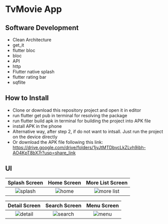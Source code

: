 # TvMovie App

## Software Development

- Clean Architecture
- get_it
- flutter bloc
- bloc
- API
- http
- Flutter native splash
- flutter rating bar  
- sqflite


## How to Install
- Clone or download this repository project and open it in editor
- run flutter get pub in terminal for resolving the package
- run flutter build apk in terminal for building the project into APK file
- install APK in the phone
- Alternative way, after step 2, if do not want to intsall. Just run the project on the device directly
- Or download the APK file following this link: https://drive.google.com/drive/folders/1jvJtMTDbvcLkZLvh9ibh-AO4KpT8bX7r?usp=share_link



## UI

Splash Screen             |  Home Screen           | More List Screen             
:-------------------------:|:-------------------------:|:-------------------------:
![splash](https://github.com/shaqna/TvMovie/assets/85094525/ee6250f5-1e17-4ea1-95a9-7c9b0d70b623) | ![home](https://github.com/shaqna/TvMovie/assets/85094525/b0d868d3-dec1-4cf9-ae3f-d8e2c2b63571) | ![more list](https://github.com/shaqna/TvMovie/assets/85094525/4edf29c2-69f9-446c-9e2e-59a5c8a5d508) 


Detail Screen          |  Search Screen         |   Menu Screen  
|:-------------------------:|:-------------------------:|:-------------------------:
![detail](https://github.com/shaqna/TvMovie/assets/85094525/a2d3bdf1-3baf-402e-8310-32119c525ead) | ![search](https://github.com/shaqna/TvMovie/assets/85094525/63c2dc9d-0cb7-4119-b643-86c5a6b4adb9) | ![menu](https://github.com/shaqna/TvMovie/assets/85094525/ab1976e7-1515-4097-bc1f-9425de0710ba)
